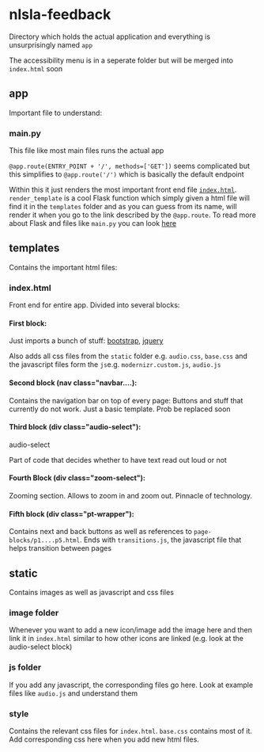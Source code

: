 # nlsla-feedback

Directory which holds the actual application and everything is unsurprisingly named `app`

The accessibility menu is in a seperate folder but will be merged into `index.html` soon


## app

Important file to understand:

### main.py

This file like most main files runs the actual app

`@app.route(ENTRY_POINT + '/', methods=['GET'])` seems complicated but this simplifies to 
`@app.route('/')` which is basically the default endpoint

Within this it just renders the most important front end file [`index.html`](#abcd). 
`render_template` is a cool Flask function which simply given a html file will find it in the `templates` folder and as you can guess from its name, will render it when you go to the link described by the `@app.route`. To read more about Flask and files like `main.py` you can look [here](http://flask.pocoo.org/docs/1.0/quickstart/)

## templates 

Contains the important html files:

<a name="abcd"></a>
### index.html 

Front end for entire app. Divided into several blocks:

#### First block: 

Just imports a bunch of stuff: 
[bootstrap](https://getbootstrap.com/), [jquery](https://jquery.com/)  

Also adds all css files from the `static` folder e.g. `audio.css`, `base.css` and the javascript files form the `js`e.g. `modernizr.custom.js`, `audio.js`

#### Second block (nav class="navbar....):

Contains the navigation bar on top of every page: Buttons and stuff that currently do not work. Just a basic template. Prob be replaced soon

#### Third block (div class="audio-select"):

audio-select

Part of code that decides whether to have text read out loud or not

#### Fourth Block (div class="zoom-select"):

Zooming section. Allows to zoom in and zoom out. Pinnacle of technology.

#### Fifth block (div class="pt-wrapper"): 

Contains next and back buttons as well as references to `page-blocks/p1....p5.html`. Ends with `transitions.js`, the javascript file that helps transition between pages

## static

Contains images as well as javascript and css files

### image folder

Whenever you want to add a new icon/image add the image here and then link it in `index.html` similar to how other icons are linked (e.g. look at the audio-select block)

### js folder

If you add any javascript, the corresponding files go here. Look at example files like `audio.js` and understand them

### style

Contains the relevant css files for `index.html`. `base.css` contains most of it. Add corresponding css here when you add new html files.

